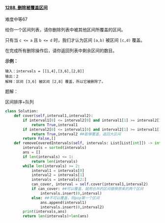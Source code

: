 #### [1288. 删除被覆盖区间](https://leetcode-cn.com/problems/remove-covered-intervals/)

难度中等67

给你一个区间列表，请你删除列表中被其他区间所覆盖的区间。

只有当 `c <= a` 且 `b <= d` 时，我们才认为区间 `[a,b)` 被区间 `[c,d)` 覆盖。

在完成所有删除操作后，请你返回列表中剩余区间的数目。

 

**示例：**

```
输入：intervals = [[1,4],[3,6],[2,8]]
输出：2
解释：区间 [3,6] 被区间 [2,8] 覆盖，所以它被删除了。
```

题解：

区间排序+队列

```python
class Solution:
    def cover(self,interval1,interval2):
        if interval1[0] <= interval2[0] and interval1[1] >= interval2[1]:
            return True,interval1
        if interval2[0] <= interval1[0] and interval2[1] >= interval1[1]:
            return True,interval2 ##能够覆盖，返回大区间
        return False,[]
    def removeCoveredIntervals(self, intervals: List[List[int]]) -> int:
        intervals = sorted(intervals)
        ans = []
        if len(intervals) <= 1:
            return len(intervals)
        while len(intervals) >= 2:
            interval1 = intervals[0]
            interval2 = intervals[1]
            intervals = intervals[2:]
            can_cover, interval = self.cover(interval1,interval2)
            if can_cover: ##可以覆盖，就用合并的区间替换原来的两个区间
                intervals.insert(0,interval)
            else: ##不可以覆盖，则pop第一个区间
                ans.append(interval1)
                intervals.insert(0,interval2)
        print(intervals,ans)
        return len(intervals)+len(ans)
```

